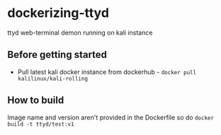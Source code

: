 # dockerizing-ttyd
ttyd web-terminal demon running on kali instance

## Before getting started

* Pull latest kali docker instance from dockerhub - `docker pull kalilinux/kali-rolling` 

## How to build

Image name and version aren't provided in the Dockerfile so do `docker build -t ttyd/test:v1`
